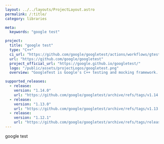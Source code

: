 ```yaml
---
layout: ../../layouts/ProjectLayout.astro
permalink: /:title/
category: libraries

meta:
  keywords: "google test"

project:
  title: "google test"
  type: "C++"
  ci_url: "https://github.com/google/googletest/actions/workflows/gtest-ci.yml"
  url: "https://github.com/google/googletest"
  project_official_url: "https://google.github.io/googletest/"
  logo: "/public/assets/projectLogos/googletest.png"
  overview: "GoogleTest is Google's C++ testing and mocking framework. "

supported_releases:
  - release:
    version: "1.14.0"
    url: "https://github.com/google/googletest/archive/refs/tags/v1.14.0.tar.gz"
  - release:
    version: "1.13.0"
    url: "https://github.com/google/googletest/archive/refs/tags/v1.13.0.tar.gz"
  - release:
    version: "1.12.1"
    url: "https://github.com/google/googletest/archive/refs/tags/release-1.12.1.tar.gz"
---
```


<p>google test</p>
